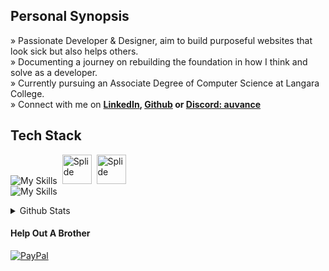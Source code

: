 ## Personal Synopsis
» Passionate Developer & Designer, aim to build purposeful websites that look sick but also helps others. <br>
» Documenting a journey on rebuilding the foundation in how I think and solve as a developer. <br>
» Currently pursuing an Associate Degree of Computer Science at Langara College. <br>
» ‌Connect with me on **[LinkedIn](www.linkedin.com/in/hafizau/), [Github](https://github.com/Auvancee) or [Discord: auvance](https://discord.com)**


## Tech Stack
![My Skills](https://go-skill-icons.vercel.app/api/icons?i=vite,react,nextjs,tailwind,gsap) &nbsp;<img src="https://github.com/user-attachments/assets/63257040-9bdd-4041-b57d-9d91760ab52d" alt="Splide" width="47" height="47"> &nbsp;<img src="https://github.com/user-attachments/assets/f1d5f2f2-98ab-4e44-a812-63142a464281" alt="Splide" width="47" height="47"> <br> 
![My Skills](https://go-skill-icons.vercel.app/api/icons?i=figma,xd,ai,indesign,ps)

<details>
<summary>Github Stats</summary>
  
  <a href="#">![Github stats](https://github-readme-stats.vercel.app/api?username=hafizauo&theme=dark&count_private=true&hide_border=true&line_height=20)</a>
  <a href="#">![Top Langs](https://github-readme-stats.vercel.app/api/top-langs/?username=hafizauo&layout=compact&theme=dark&count_private=true&hide_border=true)</a>
  
</details>

#### Help Out A Brother
[![PayPal](https://img.shields.io/badge/PayPal-00457C?style=for-the-badge&logo=paypal&logoColor=white)](https://paypal.me/Auvance) 
